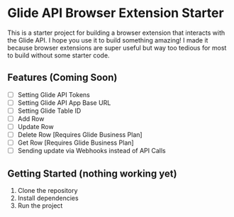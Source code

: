 # Glide API Browser Extension Starter

This is a starter project for building a browser extension that interacts with the Glide API. I hope you use it to build something amazing! I made it because browser extensions are super useful but way too tedious for most to build without some starter code.

## Features (Coming Soon)

- [ ] Setting Glide API Tokens
- [ ] Setting Glide API App Base URL
- [ ] Setting Glide Table ID
- [ ] Add Row
- [ ] Update Row
- [ ] Delete Row [Requires Glide Business Plan]
- [ ] Get Row [Requires Glide Business Plan]
- [ ] Sending update via Webhooks instead of API Calls

## Getting Started (nothing working yet)

1. Clone the repository
2. Install dependencies
3. Run the project

